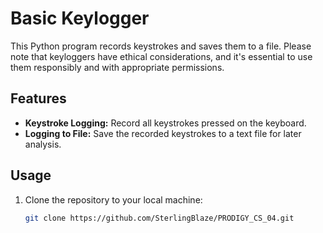 # Basic Keylogger

This Python program records keystrokes and saves them to a file. Please note that keyloggers have ethical considerations, and it's essential to use them responsibly and with appropriate permissions.

## Features

- **Keystroke Logging:** Record all keystrokes pressed on the keyboard.
- **Logging to File:** Save the recorded keystrokes to a text file for later analysis.

## Usage

1. Clone the repository to your local machine:

   ```bash
   git clone https://github.com/SterlingBlaze/PRODIGY_CS_04.git
